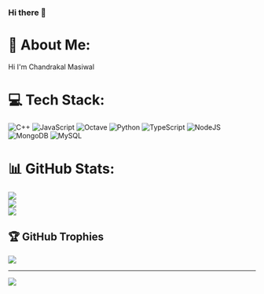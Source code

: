 ### Hi there 👋

# 💫 About Me:
Hi I'm Chandrakal Masiwal


# 💻 Tech Stack:
![C++](https://img.shields.io/badge/c++-%2300599C.svg?style=for-the-badge&logo=c%2B%2B&logoColor=white) ![JavaScript](https://img.shields.io/badge/javascript-%23323330.svg?style=for-the-badge&logo=javascript&logoColor=%23F7DF1E) ![Octave](https://img.shields.io/badge/OCTAVE-darkblue?style=for-the-badge&logo=octave&logoColor=fcd683) ![Python](https://img.shields.io/badge/python-3670A0?style=for-the-badge&logo=python&logoColor=ffdd54) ![TypeScript](https://img.shields.io/badge/typescript-%23007ACC.svg?style=for-the-badge&logo=typescript&logoColor=white) ![NodeJS](https://img.shields.io/badge/node.js-6DA55F?style=for-the-badge&logo=node.js&logoColor=white) ![MongoDB](https://img.shields.io/badge/MongoDB-%234ea94b.svg?style=for-the-badge&logo=mongodb&logoColor=white) ![MySQL](https://img.shields.io/badge/mysql-%2300f.svg?style=for-the-badge&logo=mysql&logoColor=white)
# 📊 GitHub Stats:
![](https://github-readme-stats.vercel.app/api?username=chandrakalaM08&theme=highcontrast&hide_border=false&include_all_commits=false&count_private=true)<br/>
![](https://github-readme-streak-stats.herokuapp.com/?user=chandrakalaM08&theme=highcontrast&hide_border=false)<br/>
![](https://github-readme-stats.vercel.app/api/top-langs/?username=chandrakalaM08&theme=highcontrast&hide_border=false&include_all_commits=false&count_private=true&layout=compact)

## 🏆 GitHub Trophies
![](https://github-profile-trophy.vercel.app/?username=chandrakalaM08&theme=monokai&no-frame=false&no-bg=false&margin-w=4)

---
[![](https://visitcount.itsvg.in/api?id=chandrakalaM08&icon=0&color=0)](https://visitcount.itsvg.in)

<!-- Proudly created with GPRM ( https://gprm.itsvg.in ) -->
